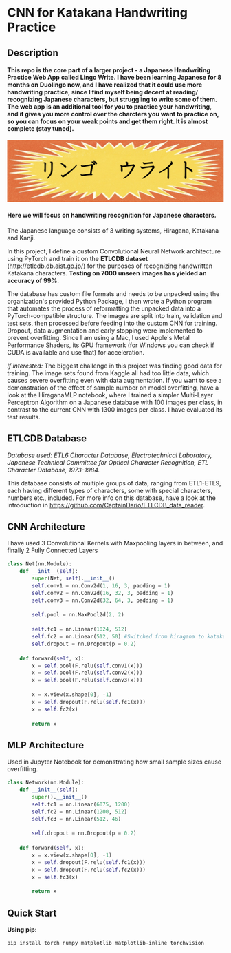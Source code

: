 # CNN for Katakana Handwriting Practice

## Description
#### This repo is the core part of a larger project -  a Japanese Handwriting Practice Web App called Lingo Write. I have been learning Japanese for 8 months on Duolingo now, and I have realized that it could use more handwriting practice, since I find myself being decent at reading/ recognizing Japanese characters, but struggling to write some of them. The web app is an additional tool for you to practice your handwriting, and it gives you more control over the charcters you want to practice on, so you can focus on your weak points and get them right. It is almost complete (stay tuned).
![Lingo Write](./Lingo%20Write.png)
#### Here we will focus on handwriting recognition for Japanese characters.

The Japanese language consists of 3 writing systems, Hiragana, Katakana and Kanji.

In this project, I define a custom Convolutional Neural Network architecture using PyTorch and train it on the **ETLCDB dataset** (http://etlcdb.db.aist.go.jp/) for the purposes of recognizing handwritten Katakana characters. **Testing on 7000 unseen images has yielded an accuracy of 99%**.

The database has custom file formats and needs to be unpacked using the organization's provided Python Package, I then wrote a Python program that automates the process of reformatting the unpacked data into a PyTorch-compatible structure. The images are split into train, validation and test sets, then processed before feeding into the custom CNN for training. Dropout, data augmentation and early stopping were implemented to prevent overfitting. Since I am using a Mac, I used Apple's Metal Performance Shaders, its GPU framework (for Windows you can check if CUDA is available and use that) for acceleration.

*If interested:*
 The biggest challenge in this project was finding good data for training. The image sets found from Kaggle all had too little data, which causes severe overfitting even with data augmentation. If you want to see a demonstration of the effect of sample number on model overfitting, have a look at the HiraganaMLP notebook, where I trained a simpler Multi-Layer Perceptron Algorithm on a Japanese database with 100 images per class, in contrast to the current CNN with 1300 images per class. I have evaluated its test results.

## ETLCDB Database
 *Database used: ETL6 Character Database, Electrotechnical Laboratory, Japanese Technical Committee for Optical Character Recognition, ETL Character Database, 1973-1984.*

 This database consists of multiple groups of data, ranging from ETL1-ETL9, each having different types of characters, some with special characters, numbers etc., included. For more info on this database, have a look at the introduction in https://github.com/CaptainDario/ETLCDB_data_reader.
## CNN Architecture
I have used 3 Convolutional Kernels with Maxpooling layers in between, and finally 2 Fully Connected Layers
```python
class Net(nn.Module):
    def __init__(self):
        super(Net, self).__init__()
        self.conv1 = nn.Conv2d(1, 16, 3, padding = 1)
        self.conv2 = nn.Conv2d(16, 32, 3, padding = 1)
        self.conv3 = nn.Conv2d(32, 64, 3, padding = 1)

        self.pool = nn.MaxPool2d(2, 2)

        self.fc1 = nn.Linear(1024, 512)
        self.fc2 = nn.Linear(512, 50) #Switched from hiragana to katakana, so 46 --> 50!
        self.dropout = nn.Dropout(p = 0.2)

    def forward(self, x):
        x = self.pool(F.relu(self.conv1(x)))
        x = self.pool(F.relu(self.conv2(x)))
        x = self.pool(F.relu(self.conv3(x)))

        x = x.view(x.shape[0], -1)
        x = self.dropout(F.relu(self.fc1(x)))
        x = self.fc2(x)

        return x
```
## MLP Architecture
Used in Jupyter Notebook for demonstrating how small sample sizes cause overfitting.
```python
class Network(nn.Module):
    def __init__(self):
        super().__init__()
        self.fc1 = nn.Linear(6075, 1200)
        self.fc2 = nn.Linear(1200, 512)
        self.fc3 = nn.Linear(512, 46)

        self.dropout = nn.Dropout(p = 0.2)

    def forward(self, x):
        x = x.view(x.shape[0], -1)
        x = self.dropout(F.relu(self.fc1(x)))
        x = self.dropout(F.relu(self.fc2(x)))
        x = self.fc3(x)

        return x
```

## Quick Start

**Using pip:**
```bash
pip install torch numpy matplotlib matplotlib-inline torchvision
```

